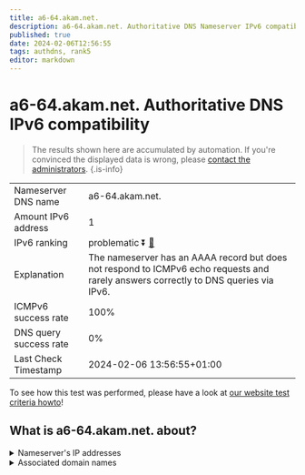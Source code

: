 ```yaml
---
title: a6-64.akam.net.
description: a6-64.akam.net. Authoritative DNS Nameserver IPv6 compatibility
published: true
date: 2024-02-06T12:56:55
tags: authdns, rank5
editor: markdown
---
```


# a6-64.akam.net. Authoritative DNS IPv6 compatibility

> The results shown here are accumulated by automation. If you're convinced the displayed data is wrong, please [contact the administrators](/howto/chat). 
{.is-info}




|   |   |
| - | - |
| Nameserver DNS name | a6-64.akam.net.
| Amount IPv6 address | 1
| IPv6 ranking | problematic :arrow_double_down: [🔗](/howto/ranking) |
| Explanation | The nameserver has an AAAA record but does not respond to ICMPv6 echo requests and rarely answers correctly to DNS queries via IPv6. |
| ICMPv6 success rate | 100%|
| DNS query success rate | 0% |
| Last Check Timestamp | 2024-02-06 13:56:55+01:00 |

To see how this test was performed, please have a look at [our website test criteria howto](/howto/testcriteria/authdns)!


## What is a6-64.akam.net. about?




<details>
<summary>Nameserver's IP addresses</summary>

2600:1401:1::40

</details>



<details>
<summary>Associated domain names</summary>

www.bbva.com

www.dailymail.co.uk

</details>
